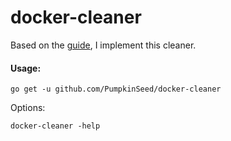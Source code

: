 # docker-cleaner

Based on the [guide](https://gist.github.com/bastman/5b57ddb3c11942094f8d0a97d461b430), I implement this cleaner.

#### Usage:

```
go get -u github.com/PumpkinSeed/docker-cleaner
```

Options:

```
docker-cleaner -help
```
